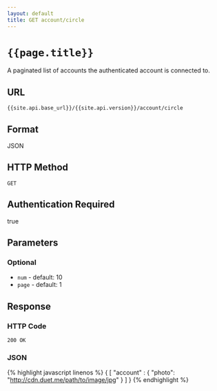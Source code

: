 ```yaml
---
layout: default
title: GET account/circle
---
```

# `{{page.title}}`

A paginated list of accounts the authenticated account is connected to.

## URL

`{{site.api.base_url}}/{{site.api.version}}/account/circle`

## Format

JSON

## HTTP Method

`GET`

## Authentication Required

true

## Parameters

### Optional

* `num` - default: 10
* `page` - default: 1

## Response

### HTTP Code

`200 OK`

### JSON

{% highlight javascript linenos %}
{
  [
    "account" : {
      "photo": "http://cdn.duet.me/path/to/image/jpg"
    }
  ]
}
{% endhighlight %}